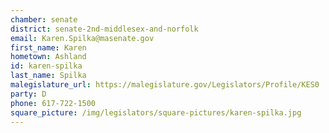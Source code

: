```yaml
---
chamber: senate
district: senate-2nd-middlesex-and-norfolk
email: Karen.Spilka@masenate.gov
first_name: Karen
hometown: Ashland
id: karen-spilka
last_name: Spilka
malegislature_url: https://malegislature.gov/Legislators/Profile/KES0
party: D
phone: 617-722-1500
square_picture: /img/legislators/square-pictures/karen-spilka.jpg
---
```

